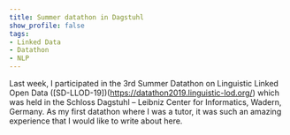 ```yaml
---
title: Summer datathon in Dagstuhl
show_profile: false
tags:
- Linked Data
- Datathon
- NLP
---
```


Last week, I participated in the 3rd Summer Datathon on Linguistic Linked Open Data ([SD-LLOD-19])(https://datathon2019.linguistic-lod.org/) which was held in the Schloss Dagstuhl – Leibniz Center for Informatics, Wadern, Germany. As my first datathon where I was a tutor, it was such an amazing experience that I would like to write about here.
